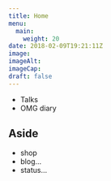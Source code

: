 ```yaml
---
title: Home
menu: 
  main:
    weight: 20
date: 2018-02-09T19:21:11Z
image: 
imageAlt: 
imageCap: 
draft: false
---
```


* Talks
* OMG diary

## Aside

* shop
* blog…
* status…
